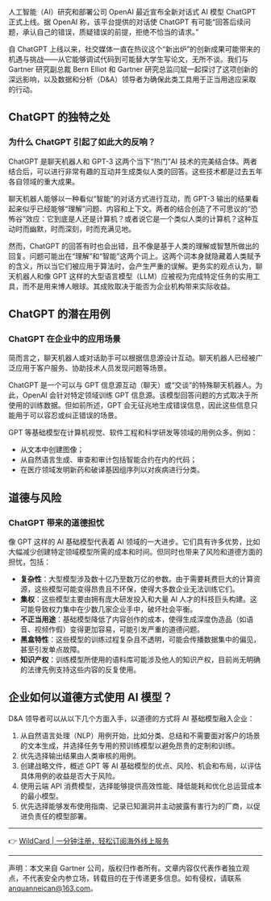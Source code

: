 人工智能（AI）研究和部署公司 OpenAI 最近宣布全新对话式 AI 模型 ChatGPT 正式上线。据 OpenAI 称，该平台提供的对话使 ChatGPT 有可能“回答后续问题，承认自己的错误，质疑错误的前提，拒绝不恰当的请求。”

自 ChatGPT 上线以来，社交媒体一直在热议这个“新出炉”的创新成果可能带来的机遇与挑战——从它能够调试代码到可能替大学生写论文，无所不谈。我们与 Gartner 研究副总裁 Bern Elliot 和 Gartner 研究总监闫斌一起探讨了这项创新的深远影响，以及数据和分析（D&A）领导者为确保此类工具用于正当用途应采取的行动。

## ChatGPT 的独特之处

### 为什么 ChatGPT 引起了如此大的反响？

ChatGPT 是聊天机器人和 GPT-3 这两个当下“热门”AI 技术的完美结合体。两者结合后，可以进行非常有趣的互动并生成类似人类的回答。这些技术都是过去五年各自领域的重大成果。

聊天机器人能够以一种看似“智能”的对话方式进行互动，而 GPT-3 输出的结果看起来似乎已经能够“理解”问题、内容和上下文。两者的结合创造了不可思议的“恐怖谷”效应：它到底是人还是计算机？或者说它是一个类似人类的计算机？这种互动时而幽默，时而深刻，时而充满见地。

然而，ChatGPT 的回答有时也会出错，且不像是基于人类的理解或智慧所做出的回复。问题可能出在“理解”和“智能”这两个词上。这两个词本身就隐藏着人类赋予的含义，所以当它们被应用于算法时，会产生严重的误解。更务实的观点认为，聊天机器人和像 GPT 这样的大型语言模型（LLM）应被视为完成特定任务的实用工具，而不是用来博人眼球。其成败取决于能否为企业机构带来实际收益。

## ChatGPT 的潜在用例

### ChatGPT 在企业中的应用场景

简而言之，聊天机器人或对话助手可以根据信息源设计互动。聊天机器人已经被广泛应用于客户服务、协助技术人员发现问题等场景。

ChatGPT 是一个可以与 GPT 信息源互动（聊天）或“交谈”的特殊聊天机器人。为此，OpenAI 会针对特定领域训练 GPT 信息源。该模型回答问题的方式取决于所使用的训练数据。但如前所述，GPT 会无征兆地生成错误信息，因此这些信息只能用于可以容忍或纠正错误的场景。

GPT 等基础模型在计算机视觉、软件工程和科学研发等领域的用例众多。例如：
- 从文本中创建图像；
- 从自然语言生成、审查和审计包括智能合约在内的代码；
- 在医疗领域发明新药和破译基因组序列以对疾病进行分类。

## 道德与风险

### ChatGPT 带来的道德担忧

像 GPT 这样的 AI 基础模型代表着 AI 领域的一大进步。它们具有许多优势，比如大幅减少创建特定领域模型所需的成本和时间。但同时也带来了风险和道德方面的担忧，包括：

- **复杂性**：大型模型涉及数十亿乃至数万亿的参数。由于需要耗费巨大的计算资源，这些模型可能变得昂贵且不环保，使得大多数企业无法训练它们。
- **集权**：这些模型主要由拥有庞大研发投入和大量 AI 人才的科技巨头构建。这可能导致权力集中在少数几家企业手中，破坏社会平衡。
- **不正当用途**：基础模型降低了内容创作的成本，使得生成深度伪造品（如语音、视频作假）变得更加容易，可能引发严重的道德问题。
- **黑盒特性**：这些模型的训练过程复杂且不透明，可能会传播数据集中的偏见，甚至引发单点故障。
- **知识产权**：训练模型所使用的语料库可能涉及他人的知识产权，目前尚无明确的法律先例支持这些内容的反复使用。

## 企业如何以道德方式使用 AI 模型？

D&A 领导者可以从以下几个方面入手，以道德的方式将 AI 基础模型融入企业：

1. 从自然语言处理（NLP）用例开始，比如分类、总结和不需要面对客户的场景的文本生成，并选择任务专用的预训练模型以避免昂贵的定制和训练。
2. 优先选择输出结果由人类审核的用例。
3. 创建战略文件，概述 GPT 等 AI 基础模型的优点、风险、机会和布局，以评估具体用例的收益是否大于风险。
4. 使用云端 API 消费模型，选择能够提供高效性能、降低能耗和优化总运营成本的最小模型。
5. 优先选择能够发布使用指南、记录已知漏洞并主动披露有害行为的厂商，以促进负责任的模型部署。

---

👉 [WildCard | 一分钟注册，轻松订阅海外线上服务](https://bit.ly/bewildcard)

---

声明：本文来自 Gartner 公司，版权归作者所有。文章内容仅代表作者独立观点，不代表安全内参立场，转载目的在于传递更多信息。如有侵权，请联系 anquanneican@163.com。